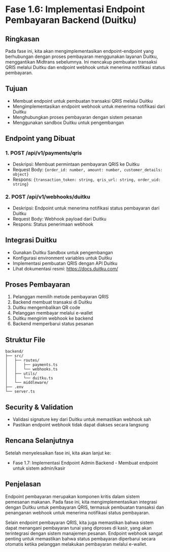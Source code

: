 # Fase 1.6: Implementasi Endpoint Pembayaran Backend (Duitku)

## Ringkasan
Pada fase ini, kita akan mengimplementasikan endpoint-endpoint yang berhubungan dengan proses pembayaran menggunakan layanan Duitku, menggantikan Midtrans sebelumnya. Ini mencakup pembuatan transaksi QRIS melalui Duitku dan endpoint webhook untuk menerima notifikasi status pembayaran.

## Tujuan
- Membuat endpoint untuk pembuatan transaksi QRIS melalui Duitku
- Mengimplementasikan endpoint webhook untuk menerima notifikasi dari Duitku
- Menghubungkan proses pembayaran dengan sistem pesanan
- Menggunakan sandbox Duitku untuk pengembangan

## Endpoint yang Dibuat

### 1. POST /api/v1/payments/qris
- Deskripsi: Membuat permintaan pembayaran QRIS ke Duitku
- Request Body: `{order_id: number, amount: number, customer_details: object}`
- Respons: `{transaction_token: string, qris_url: string, order_uid: string}`

### 2. POST /api/v1/webhooks/duitku
- Deskripsi: Endpoint untuk menerima notifikasi status pembayaran dari Duitku
- Request Body: Webhook payload dari Duitku
- Respons: Status penerimaan webhook

## Integrasi Duitku
- Gunakan Duitku Sandbox untuk pengembangan
- Konfigurasi environment variables untuk Duitku
- Implementasi pembuatan QRIS dengan API Duitku
- Lihat dokumentasi resmi: https://docs.duitku.com/

## Proses Pembayaran
1. Pelanggan memilih metode pembayaran QRIS
2. Backend membuat transaksi di Duitku
3. Duitku mengembalikan QR code
4. Pelanggan membayar melalui e-wallet
5. Duitku mengirim webhook ke backend
6. Backend memperbarui status pesanan

## Struktur File
```
backend/
├── src/
│   ├── routes/
│   │   ├── payments.ts
│   │   └── webhooks.ts
│   ├── utils/
│   │   └── duitku.ts
│   └── middleware/
├── .env
└── server.ts
```

## Security & Validation
- Validasi signature key dari Duitku untuk memastikan webhook sah
- Pastikan endpoint webhook tidak dapat diakses secara langsung

## Rencana Selanjutnya
Setelah menyelesaikan fase ini, kita akan lanjut ke:
- Fase 1.7: Implementasi Endpoint Admin Backend - Membuat endpoint untuk sistem admin/kasir

## Penjelasan
Endpoint pembayaran merupakan komponen kritis dalam sistem pemesanan makanan. Pada fase ini, kita mengimplementasikan integrasi dengan Duitku untuk pembayaran QRIS, termasuk pembuatan transaksi dan penanganan webhook untuk menerima notifikasi status pembayaran.

Selain endpoint pembayaran QRIS, kita juga memastikan bahwa sistem dapat menangani pembayaran tunai yang diproses di kasir, yang akan terintegrasi dengan sistem manajemen pesanan. Endpoint webhook sangat penting untuk memastikan bahwa status pembayaran diperbarui secara otomatis ketika pelanggan melakukan pembayaran melalui e-wallet.